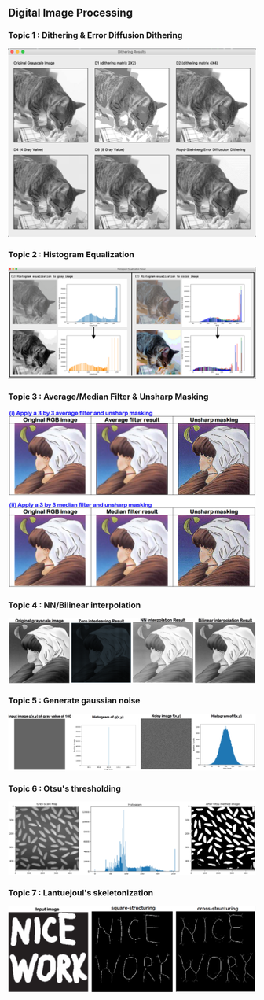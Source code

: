 ## Digital Image Processing 

### Topic 1 : Dithering & Error Diffusion Dithering
<p align="center"><img src="https://github.com/IPCV/Image-Processing/blob/master/01.Dithering/experimental%20results/dithering_results.png"></p>

### Topic 2 : Histogram Equalization
<p align="center"><img src="https://github.com/IPCV/Image-Processing/blob/master/02.Histogram%20Equalization(HE)/experimental%20results/result_pic/Histogram%20Equalization%20Result.png"></p>

### Topic 3 : Average/Median Filter & Unsharp Masking
<p align="center"><img src="https://github.com/MasterCourses/Image-Processing/blob/master/Screenshots/topic3-hw5.png"></p>

### Topic 4 : NN/Bilinear interpolation
<p align="center"><img src="https://github.com/MasterCourses/Image-Processing/blob/master/Screenshots/topic4-hw6.png"></p>

### Topic 5 : Generate gaussian noise
<p align="center"><img src="https://github.com/MasterCourses/Image-Processing/blob/master/Screenshots/topic5-hw9.png"></p>

### Topic 6 : Otsu's thresholding
<p align="center"><img src="https://github.com/MasterCourses/Image-Processing/blob/master/Screenshots/topic6-hw10.png"></p>

### Topic 7 : Lantuejoul's skeletonization
<p align="center"><img src="https://github.com/MasterCourses/Image-Processing/blob/master/Screenshots/topic7-hw12.png"></p>
